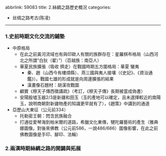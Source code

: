 abbrlink: 59083
title: 2.絲綢之路歷史概況
categories:
  - 丝绸之路考古(陈凌)
---
### 1.史前時期文化交流的鋪墊

- 中原格局
	- 在此之前黃河流域也有與印歐人有關的族群存在：星羅棋布格局（山西河北之所謂“白狄（翟）”）（百越族：南亞人）
	- 華夏民族擴張（吸收 擠走）在戰國時期五方圍格局：華夏 蠻夷
		- 秦、趙（山西今有樓煩縣）、燕三國與夷人接壤（《史記》、《資治通鑑》）。戰國七雄的形成就是向周邊擴張的結果
		- 漢畫像石題材：胡漢攻戰圖
	- 顧實《穆天子傳西徵講疏》（考訂，《穆天子傳》長期被當成偽書）
	- 安陽殷墟玉器2/3是新疆和田玉（玉的產地可以確定，且未選擇較近的南陽玉，說明商朝對新疆物產的知識更早就有了），《趙策》中講到的通道
- 亞歷山大東征（公元前334）
	- 托勒密王朝：閃含民族融合
	- 打通從愛琴海到帕米爾的道路，希臘文化東傳，犍陀羅藝術的產生（雅典娜圖像。對後來佛教（公元前586，一說486/686）圖像影響，在此之前佛教圖像是手印、腳印、法輪）

### 2.兩漢時期絲綢之路的開闢與拓展